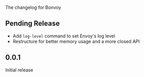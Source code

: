 The changelog for Bonvoy

## Pending Release

* Add `log-level` command to set Envoy's log level
* Restructure for better memory usage and a more closed API

## 0.0.1

Initial release